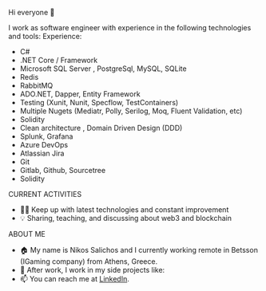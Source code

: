 Hi everyone 👋

I work as software engineer with experience in the following technologies and tools:
Experience:
- C#
- .NET Core / Framework
- Microsoft SQL Server , PostgreSql, MySQL, SQLite
- Redis
- RabbitMQ 
- ADO.NET, Dapper, Entity Framework
- Testing (Xunit, Nunit, Specflow, TestContainers)
- Multiple Nugets (Mediatr, Polly, Serilog, Moq, Fluent Validation, etc)
- Solidity
- Clean architecture , Domain Driven Design (DDD)
- Splunk, Grafana
- Azure DevOps
- Atlassian Jira
- Git
- Gitlab, Github, Sourcetree
- Solidity

CURRENT ACTIVITIES

- 👨‍💻 Keep up with latest technologies and constant improvement
- 💡 Sharing, teaching, and discussing about web3 and blockchain

ABOUT ME

- 🏠 My name is Nikos Salichos and I currently working remote in Betsson (IGaming company) from Athens, Greece.
- 🌱 After work, I work in my side projects like:
- 📫 You can reach me at [LinkedIn](https://www.linkedin.com/in/nikossalichos/).
